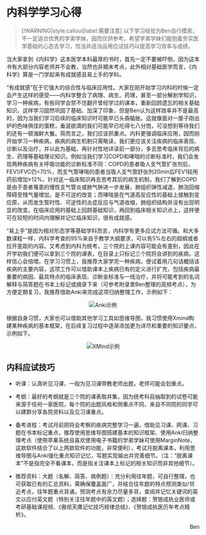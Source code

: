 # 内科学学习心得

> [!WARNING|style:callout|label:需要注意]
> 以下学习经验为Ben自行摸索，不一定适合优秀的学弟学妹，因而仅供参考，希望学弟学妹们能抱着夯实医学基础的心态去学习，恰当并适当运用应试技巧以提高学习效率与成绩。

当大家拿到《内科学》这本医学本科最厚的书时，首先一定不要被吓倒，因为这本书有大部分内容老师并不会教，当然也非期末考点，此外相对基础医学而言，《内科学》算是一门学起来有成就感且易上手的学科。

“有成就感”在于它强大的综合性与临床应用性。大家在刚开始学习内科的时候一定会产生这样的感受——内科学整合了病理、病生、药理，甚至一部分解剖学知识，学习一种疾病，有些同学会禁不住翻开曾经学过的课本，重新回顾遗忘的相关基础知识，这样学习固然巩固了基础、加深了印象，但是Ben认为这样效率并不是最高的，因为当我们学习后续的临床知识时可能早已头昏脑胀。这就像面对一屋子刚出炉的色味俱佳的蛋糕，垂涎欲滴的我们可能早已吃得七八分饱，可没想到等待我们的还有一顿海鲜大餐。简而言之，我们应该抓重点。内科更强调临床应用，因而刚开始学习一种疾病，疾病的病生机制只需略读，我们更应该关注疾病的临床表现、诊断以及治疗，并以此为基础，再针对性地详读前一部分，多去思考临床背后的病生、药理等基础理论知识。例如当我们学习COPD和哮喘的诊断标准时，我们会发现两种疾病有关呼吸功能的诊断标准不同：COPD的患者吸人支气管扩张剂后，FEV1/FVC仍<70%，而支气管哮喘的患者当吸人支气管舒张剂20min后FEV1较用药前增加≥12%，针对这一临床知识再去思考其后的病生机制，我们了解到COPD是由于患者罹患的慢性支气管炎或肺气肿进一步发展，肺组织弹性减退，肺泡回缩障碍至残气量增加，是不可逆的改变；而哮喘是在气道高反应性的基础上接触到变应原，从而发生暂时性、可逆性的炎症反应与气道收缩，肺组织结构并没有出现明显的改变。在临床应用的基础上回顾基础知识，再回到临床相关知识点上，这样便可在较短的时间内理解并记忆临床知识，很有成就感。

“易上手”是因为相对形态学等基础学科而言，内科学有更多应试方法可循。和大多数课程一样，内科学考查的95%来自于教学大纲要求，可以有5%左右的超纲或者拉开差距的内容。又考虑到内科为统考，三个院的上课内容可能会有差别，因此在开学初我们便可以拿到三个院的课表，在目录上只标记三个院将会讲到的疾病，这样信心会倍增。在学习习惯上，我推荐大家学完一种疾病，便试着用几句话概括该疾病的主要内容，这项工作可以借助课本上疾病已有的定义进行扩充，包括疾病最重要的病因、最具特点的临床表现、诊断金标准与一线治疗，并将可能考到的名词解释与简答题在书本上标记或摘录下来（可参考附录里Ben整理的高频考点），为方便定期复习，我推荐借助Anki来完成这项归纳整理工作，示例如下：

<div align=center>
<img src="https://xunlutzp.gitee.io/Image/Ch1_5-2_1.png" alt="Anki示例">
</div>

根据自身习惯，大家也可以借助其他学习工具如思维导图，我习惯使用Xmind构建某种疾病的基本框架，在后续复习过程中逐渐添加更为详尽和重要的知识要点，示例如下。

<div align=center>
<img src="https://xunlutzp.gitee.io/Image/Ch1_5-2_2.png" alt="XMind示例">
</div>

## 内科应试技巧

+ 听课：认真听见习课，一般为见习课带教老师出题，老师可能会划重点。

+ 考纲：最好的考纲就是三个院的课表取并集，因为统考科目抽取到的试卷可能来源于任何一家医院，每个院的出题风格和侧重点不同，来自不同院的同学可以建群分享各院资料以及见习课重点。

+ 备考进程：考试月前把将会考察的疾病完整学习一遍，借助见习课、网课、习题在书本标记重点，推荐使用思维导图搭建基本的知识框架、使用Anki归纳整理考点（使用苹果系统且喜欢使用电子书籍的学弟学妹可使用MarginNote，这款软件结合了以上两款软件的功能，非常便利），考试月脱离课本，利用思维导图与Anki强化重点知识记忆，写题实现输出并完善细节。（注：“脱离课本”不是指完全不看课本，而是指关注课本上标记的相关知识而非其他细节）。

+ 推荐资料：大题（名解、简答、病例题）：充分利用往年题，可自行整理，也可获取已有的汇总资料，需确保覆盖面广，并结合往年题的特点预测类似/邻近考点，往年题重点背诵，预测考点有余力尽量多背，查阅并记忆关键词的英文以应付英文题（特别关注往年题中的英文题）；选择题：贺银成执业医师或考研基础课视频、《傲视天鹰记忆技巧规律总结》、《贺银成执医历年考点精析》。

<p align="right">Ben</p>